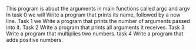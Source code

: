 This program is about the arguments in main functions called argc and argv
In task 0 we will Write a program that prints its name, followed by a new line.
Task 1 we Write a program that prints the number of arguments passed into it.
Task 2
Write a program that prints all arguments it receives.
Task 3 Write a program that multiplies two numbers.
task 4
Write a program that adds positive numbers.
